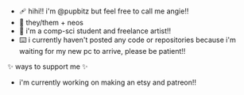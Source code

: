 - 🩹 hihi!! i'm @pupbitz but feel free to call me angie!!
- 🎀 they/them + neos
- 💉 i'm a comp-sci student and freelance artist!!
- ⌨️ i currently haven't posted any code or repositories because i'm waiting for my new pc to arrive, please be patient!!

✨ ways to support me ✨
- i'm currently working on making an etsy and patreon!!
<!---
pupbitz/pupbitz is a ✨ special ✨ repository because its `README.md` (this file) appears on your GitHub profile.
You can click the Preview link to take a look at your changes.
--->

